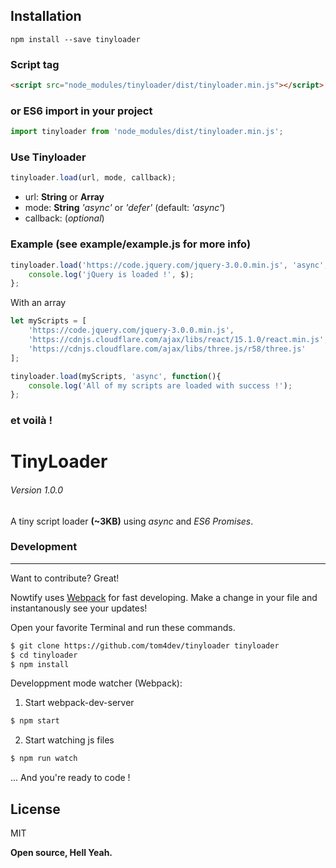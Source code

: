 
Installation
------------

    npm install --save tinyloader


### Script tag
```html   
<script src="node_modules/tinyloader/dist/tinyloader.min.js"></script>
```

### or ES6 import in your project
```javascript
import tinyloader from 'node_modules/dist/tinyloader.min.js';
```

### Use Tinyloader
```javascript
tinyloader.load(url, mode, callback);
```
* url: **String** or **Array**
* mode: **String** *'async'* or *'defer'* (default: *'async'*)
* callback: (*optional*)

### Example (see example/example.js for more info)
```javascript
tinyloader.load('https://code.jquery.com/jquery-3.0.0.min.js', 'async', function(){
    console.log('jQuery is loaded !', $);
};
```

With an array
```javascript
let myScripts = [
    'https://code.jquery.com/jquery-3.0.0.min.js',
    'https://cdnjs.cloudflare.com/ajax/libs/react/15.1.0/react.min.js',
    'https://cdnjs.cloudflare.com/ajax/libs/three.js/r58/three.js'
];

tinyloader.load(myScripts, 'async', function(){
    console.log('All of my scripts are loaded with success !');
};
```

### et voilà ! 



# TinyLoader
###### Version 1.0.0

A tiny script loader **(~3KB)** using *async* and *ES6 Promises*.



### Development
___
Want to contribute? Great!

Nowtify uses [Webpack](https://webpack.github.io/docs/) for fast developing.
Make a change in your file and instantanously see your updates!

Open your favorite Terminal and run these commands.

```sh
$ git clone https://github.com/tom4dev/tinyloader tinyloader
$ cd tinyloader
$ npm install
```

Developpment mode watcher (Webpack):

1. Start webpack-dev-server
```sh
$ npm start 
```
2. Start watching js files
```sh
$ npm run watch 
```

... And you're ready to code !


License
----

MIT


**Open source, Hell Yeah.**



 
